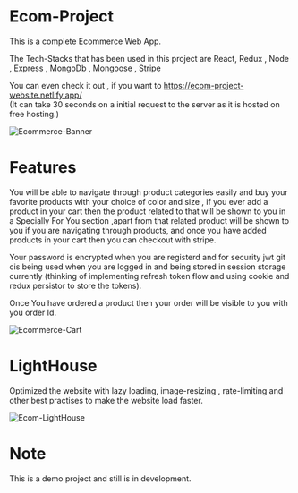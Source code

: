 # Ecom-Project
This is a complete Ecommerce Web App.

The Tech-Stacks that has been used in this project are React, Redux , Node , Express , MongoDb , Mongoose , Stripe

You can even check it out , if you want to https://ecom-project-website.netlify.app/  
(It can take 30 seconds on a initial request to the server as it is hosted on free hosting.)

![Ecommerce-Banner](https://user-images.githubusercontent.com/129366781/228850403-1ef9344b-48bb-4f53-b2a8-5e8819a235e5.png)



# Features

You will be able to  navigate through product categories easily and buy your favorite products with your choice of color and size , if you ever add a product in your cart then the product related to that 
will be shown to you in a Specially For You section ,apart from that related product will be shown to you if you are navigating through products, and once you have added products
in your cart then you can checkout with stripe.
 
Your password is encrypted when you are registerd and for security jwt git cis being used when you are logged in and being stored in session storage currently (thinking of implementing refresh token flow and using cookie and redux persistor to store the tokens).

Once You have ordered a product then your order will be visible to you with you order Id.

![Ecommerce-Cart](https://user-images.githubusercontent.com/129366781/228868420-9513ae13-c674-4072-b9bc-60d89a586b33.png)


# LightHouse

Optimized the website with lazy loading, image-resizing ,  rate-limiting and other best practises to make the website load faster.

![Ecom-LightHouse](https://github.com/AdityaBhatt97/Ecom-Project/assets/129366781/2214f3ea-043a-48b9-8a54-d126735dba68)


# Note

This is a demo project and still is in development.



